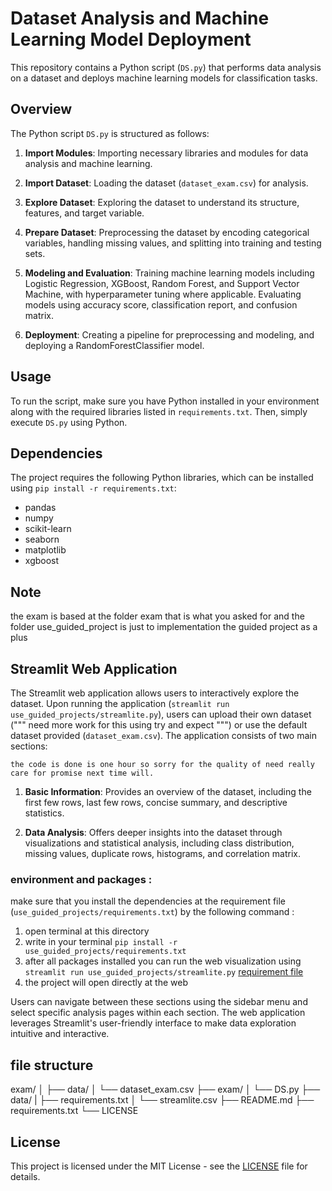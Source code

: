 # Dataset Analysis and Machine Learning Model Deployment

This repository contains a Python script (`DS.py`) that performs data analysis on a dataset and deploys machine learning models for classification tasks.

## Overview

The Python script `DS.py` is structured as follows:

1. **Import Modules**: Importing necessary libraries and modules for data analysis and machine learning.

2. **Import Dataset**: Loading the dataset (`dataset_exam.csv`) for analysis.

3. **Explore Dataset**: Exploring the dataset to understand its structure, features, and target variable.

4. **Prepare Dataset**: Preprocessing the dataset by encoding categorical variables, handling missing values, and splitting into training and testing sets.

5. **Modeling and Evaluation**: Training machine learning models including Logistic Regression, XGBoost, Random Forest, and Support Vector Machine, with hyperparameter tuning where applicable. Evaluating models using accuracy score, classification report, and confusion matrix.

6. **Deployment**: Creating a pipeline for preprocessing and modeling, and deploying a RandomForestClassifier model.

## Usage

To run the script, make sure you have Python installed in your environment along with the required libraries listed in `requirements.txt`. Then, simply execute `DS.py` using Python.

## Dependencies

The project requires the following Python libraries, which can be installed using `pip install -r requirements.txt`:

- pandas
- numpy
- scikit-learn
- seaborn
- matplotlib
- xgboost

## Note 

the exam is based at the folder exam that is what you asked for and the folder use_guided_project is just to implementation the guided project as a plus

## Streamlit Web Application

The Streamlit web application allows users to interactively explore the dataset. Upon running the application (`streamlit run use_guided_projects/streamlite.py`), users can upload their own dataset (""" need more work for this using try and expect """) or use the default dataset provided (`dataset_exam.csv`). The application consists of two main sections:

`the code is done is one hour so sorry for the quality of need really care for promise next time will.`

1. **Basic Information**: Provides an overview of the dataset, including the first few rows, last few rows, concise summary, and descriptive statistics.

2. **Data Analysis**: Offers deeper insights into the dataset through visualizations and statistical analysis, including class distribution, missing values, duplicate rows, histograms, and correlation matrix.

### environment and packages :

make sure that you install the dependencies at the requirement file (`use_guided_projects/requirements.txt`) by the following command : 

1. open terminal at this directory 
2. write in your terminal `pip install -r use_guided_projects/requirements.txt`
3. after all packages installed you can run the web visualization using `streamlit run use_guided_projects/streamlite.py` [requirement file](/use_guided_projects/requirement.txt)
4. the project will open directly  at the web


Users can navigate between these sections using the sidebar menu and select specific analysis pages within each section. The web application leverages Streamlit's user-friendly interface to make data exploration intuitive and interactive.


## file structure 

exam/
│
├── data/
│   └── dataset_exam.csv
├── exam/
│   └── DS.py
├── data/
|   ├── requirements.txt
│   └── streamlite.csv
├── README.md
├── requirements.txt
└── LICENSE


## License

This project is licensed under the MIT License - see the [LICENSE](LICENSE) file for details.
